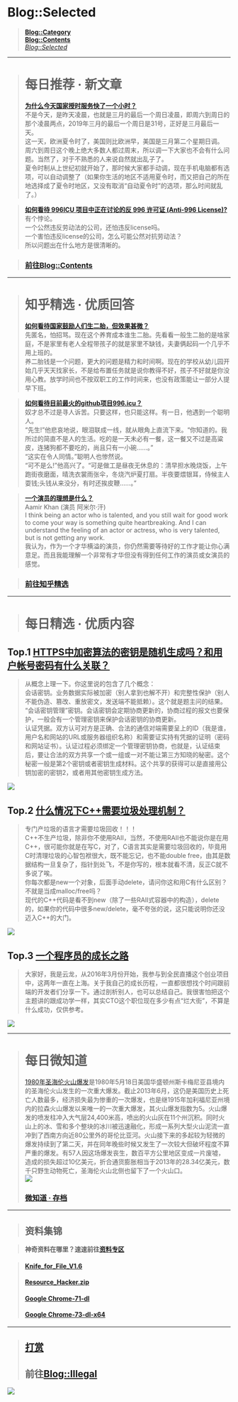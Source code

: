 # Blog::Selected
> **[Blog::Category](/blog/category/)**  
> **[Blog::Contents](/blog/contents)**  
> *[Blog::Selected](/blog/)*

-----------------------------

> # 每日推荐 · 新文章
> [**为什么今天国家授时服务快了一个小时？**](2019/hc3wdcFm5PbaABRm)   
> 不是今天，是昨天凌晨，也就是三月的最后一个周日凌晨，即周六到周日的那个凌晨两点，2019年三月的最后一个周日是31号，正好是三月最后一天。   
> 这一天，欧洲夏令时了，美国则比欧洲早，美国是三月第二个星期日调。   
> 周六到周日这个晚上绝大多数人都过周末，所以调一下大家也不会有什么问题。当然了，对于不熟悉的人来说自然就出乱子了。   
> 夏令时制从上世纪初就开始了，那时候大家都手动调，现在手机电脑都有选项，可以自动调整了（如果你生活的地区不适用夏令时，而又把自己的所在地选择成了夏令时地区，又没有取消“自动夏令时”的选项，那么时间就乱了。）   

<script async src="//pagead2.googlesyndication.com/pagead/js/adsbygoogle.js"></script>
<!-- il7YNvMMUbbbz7q8 -->
<ins class="adsbygoogle"
     style="display:block"
     data-ad-client="ca-pub-4161171709893056"
     data-ad-slot="9948532008"
     data-ad-format="auto"
     data-full-width-responsive="true"></ins>
<script>
(adsbygoogle = window.adsbygoogle || []).push({});
</script>

> [**如何看待 996ICU 项目中正在讨论的反 996 许可证 (Anti-996 License)?**](2019/F1FeB3yZBSGdtJcc)   
> 有个悖论。    
> 一个公然违反劳动法的公司，还怕违反license吗。  
> 一个害怕违反license的公司，怎么可能公然对抗劳动法？  
> 所以问题出在什么地方是很清晰的。  

<script async src="//pagead2.googlesyndication.com/pagead/js/adsbygoogle.js"></script>
<!-- il7YNvMMUbbbz7q8 -->
<ins class="adsbygoogle"
     style="display:block"
     data-ad-client="ca-pub-4161171709893056"
     data-ad-slot="9948532008"
     data-ad-format="auto"
     data-full-width-responsive="true"></ins>
<script>
(adsbygoogle = window.adsbygoogle || []).push({});
</script>
  
> ### [前往Blog::Contents](/blog/contents)  

-----------------------------

> # 知乎精选 · 优质回答
> **[如何看待国家鼓励人们生二胎，但效果甚微？](zhihu/86jvKAlzT4jhMOG0?src=blog-selected)**  
> 先匿名，怕招骂。现在这个养育成本谁生二胎。先看看一般生二胎的是啥家庭，不是家里有老人全程带孩子的就是家里不缺钱，夫妻俩起码一个几乎不用上班的。  
> 养二胎钱是一个问题，更大的问题是精力和时间啊。现在的学校从幼儿园开始几乎天天找家长，不是给布置任务就是说你教得不好，孩子不好就是你没用心教。放学时间也不按双职工的工作时间来，也没有政策能让一部分人提早下班。  

<script async src="//pagead2.googlesyndication.com/pagead/js/adsbygoogle.js"></script>
<!-- il7YNvMMUbbbz7q8 -->
<ins class="adsbygoogle"
     style="display:block"
     data-ad-client="ca-pub-4161171709893056"
     data-ad-slot="9948532008"
     data-ad-format="auto"
     data-full-width-responsive="true"></ins>
<script>
(adsbygoogle = window.adsbygoogle || []).push({});
</script>

> **[如何看待目前最火的github项目996.icu？](zhihu/HMXmACqdsZ9dCY6j?src=index)**    
> 奴才总不过是寻人诉苦。只要这样，也只能这样。有一日，他遇到一个聪明人。   
> “先生!”他悲哀地说，眼泪联成一线，就从眼角上直流下来。“你知道的。我所过的简直不是人的生活。吃的是一天未必有一餐，这一餐又不过是高粱皮，连猪狗都不要吃的，尚且只有一小碗……。”   
> “这实在令人同情。”聪明人也惨然说。   
> “可不是么!”他高兴了。“可是做工是昼夜无休息的：清早担水晚烧饭，上午跑街夜磨面，晴洗衣裳雨张伞，冬烧汽炉夏打扇。半夜要煨银耳，侍候主人耍钱;头钱从来没分，有时还挨皮鞭……。”   

<script async src="//pagead2.googlesyndication.com/pagead/js/adsbygoogle.js"></script>
<!-- il7YNvMMUbbbz7q8 -->
<ins class="adsbygoogle"
     style="display:block"
     data-ad-client="ca-pub-4161171709893056"
     data-ad-slot="9948532008"
     data-ad-format="auto"
     data-full-width-responsive="true"></ins>
<script>
(adsbygoogle = window.adsbygoogle || []).push({});
</script>

> **[一个演员的理想是什么？](zhihu/DqWRJSYNsTt16HUB?src=blog-selected)**  
> Aamir Khan (演员 阿米尔·汗)  
> I think being an actor who is talented, and you still wait for good work to come your way is something quite heartbreaking. And I can understand the feeling of an actor or actress, who is very talented, but is not getting any work.  
> 我认为，作为一个才华横溢的演员，你仍然需要等待好的工作才能让你心满意足。而且我能理解一个非常有才华但没有得到任何工作的演员或女演员的感觉。  

<script async src="//pagead2.googlesyndication.com/pagead/js/adsbygoogle.js"></script>
<!-- il7YNvMMUbbbz7q8 -->
<ins class="adsbygoogle"
     style="display:block"
     data-ad-client="ca-pub-4161171709893056"
     data-ad-slot="9948532008"
     data-ad-format="auto"
     data-full-width-responsive="true"></ins>
<script>
(adsbygoogle = window.adsbygoogle || []).push({});
</script>

> ### [前往知乎精选](zhihu/?src=blog-selected)

-----------------------------

> # 每日精选 · 优质内容

## Top.1 [HTTPS中加密算法的密钥是随机生成吗？和用户帐号密码有什么关联？](2019/yV0Mes7HLjnFfZeR)
> 从概念上理一下。你这里说的包含了几个概念：  
> 会话密钥。业务数据实际被加密（别人拿到也解不开）和完整性保护（别人不能伪造、篡改、重放密文，发送端不能抵赖）。这个就是题主问的结果。  
> “会话密钥管理”密钥。会话密钥会定期协商更新的，协商过程的报文也要保护，一般会有一个管理密钥来保护会话密钥的协商更新。  
> 认证凭据。双方认可对方是正确、合法的通信对端需要呈上的ID（我是谁，用户名和网站的URL或服务器组织名称）和需要证实持有凭据的证明（密码和网站证书）。认证过程必须绑定一个管理密钥协商，也就是，认证结束后，要让合法的双方共享一个或一组或一对不能让第三方知晓的秘密。这个秘密一般是第2个密钥或者密钥生成材料。这个共享的获得可以是直接用公钥加密的密钥2，或者用其他密钥生成方法。

<script async src="//pagead2.googlesyndication.com/pagead/js/adsbygoogle.js"></script>
<ins class="adsbygoogle"
     style="display:block; text-align:center;"
     data-ad-layout="in-article"
     data-ad-format="fluid"
     data-ad-client="ca-pub-4161171709893056"
     data-ad-slot="5334499576"></ins>
<script>
     (adsbygoogle = window.adsbygoogle || []).push({});
</script>

![](https://cdn.jsdelivr.net/gh/lkpo0v/d1n3/ww2.sinaimg.cn/large/005BYqpggy1g0gaz521j7j30m80dwta1.jpg)

## Top.2 [什么情况下C++需要垃圾处理机制？](2019/95Mu3U9PDrroP0d6)
> 专门产垃圾的语言才需要垃圾回收！！！  
> C++不生产垃圾，除非你不使用RAII，当然，不使用RAII也不能说你是在用C++，很可能你就是在写C，对了，C语言其实是需要垃圾回收的，毕竟用C时清理垃圾的心智包袱很大，既不能忘记，也不能double free，由其是数据结构一旦复杂了，指针到处飞，不是你写的，根本就看不清，反正C就不多说了唉。  
> 你每次都是new一个对象，后面手动delete，请问你这和用C有什么区别？不就是当成malloc/free吗？  
> 现代的C++代码是看不到new（除了一些RAII式容器中的构造），delete的，如果你的代码中很多new/delete，毫不夸张的说，这只能说明你还没迈入C++的大门。  

<script async src="//pagead2.googlesyndication.com/pagead/js/adsbygoogle.js"></script>
<ins class="adsbygoogle"
     style="display:block; text-align:center;"
     data-ad-layout="in-article"
     data-ad-format="fluid"
     data-ad-client="ca-pub-4161171709893056"
     data-ad-slot="5334499576"></ins>
<script>
     (adsbygoogle = window.adsbygoogle || []).push({});
</script>

![](https://cdn.jsdelivr.net/gh/lkpo0v/d1n3/ww2.sinaimg.cn/large/005BYqpggy1g0gb1gaxboj30m80k4jv8.jpg)

## Top.3 [一个程序员的成长之路](2019/MgXZH4Scw6Lckg9C)
> 大家好，我是云龙，从2016年3月份开始，我参与到全民直播这个创业项目中，这两年一直在上海。关于我自己的成长历程，一直都很想找个时间跟前端的开发者们分享一下。通过剖析别人，也可以总结自己。我很害怕把这个主题讲的跟成功学一样，其实CTO这个职位现在多少有点“烂大街”，不算是什么成功，仅供参考。

<script async src="//pagead2.googlesyndication.com/pagead/js/adsbygoogle.js"></script>
<ins class="adsbygoogle"
     style="display:block; text-align:center;"
     data-ad-layout="in-article"
     data-ad-format="fluid"
     data-ad-client="ca-pub-4161171709893056"
     data-ad-slot="5334499576"></ins>
<script>
     (adsbygoogle = window.adsbygoogle || []).push({});
</script>

![](https://cdn.jsdelivr.net/gh/lkpo0v/d1n3/ww2.sinaimg.cn/large/005BYqpggy1g0gb2kve8sj30m80etjt4.jpg)

<script async src="//pagead2.googlesyndication.com/pagead/js/adsbygoogle.js"></script>
<ins class="adsbygoogle"
     style="display:block; text-align:center;"
     data-ad-layout="in-article"
     data-ad-format="fluid"
     data-ad-client="ca-pub-4161171709893056"
     data-ad-slot="5334499576"></ins>
<script>
     (adsbygoogle = window.adsbygoogle || []).push({});
</script>

-----------------------------

> # 每日微知道
> [1980年圣海伦火山爆发](https://zh.wikipedia.org/wiki/1980%E5%B9%B4%E5%9C%A3%E6%B5%B7%E4%BC%A6%E7%81%AB%E5%B1%B1%E7%88%86%E5%8F%91)是1980年5月18日美国华盛顿州斯卡梅尼亚县境内的圣海伦火山发生的一次重大爆发。截止2013年6月，这仍是美国历史上死亡人数最多，经济损失最为惨重的一次爆发，也是继1915年加利福尼亚州境内的拉森火山爆发以来唯一的一次重大爆发，其火山爆发指数为5。火山爆发的喷发柱冲入大气层24,400米高，喷出的火山灰在11个州沉积。同时火山上的冰、雪和多个整块的冰川被迅速融化，形成一系列大型火山泥流一直冲到了西南方向近80公里外的哥伦比亚河。火山接下来的多起较为轻微的爆发持续到了第二天，并在同年晚些时候又发生了一次较大但破坏程度不算严重的爆发。有57人因这场爆发丧生，数百平方公里地区变成一片废墟，造成的损失超过10亿美元，折合通货膨胀相当于2013年的28.34亿美元，数千只野生动物死亡，圣海伦火山北侧也留下了一个火山口。  
> ![](https://cdn.jsdelivr.net/gh/lkpo0v/5n@master/285px-FEMA_-_2710_-_Photograph_by_NOAA_News_Photo_taken_on_05-18-1980_in_Washington.jpg)   
> ### [微知道 · 存档](micrology.html?src=blog-selected)

<script async src="//pagead2.googlesyndication.com/pagead/js/adsbygoogle.js"></script>
<!-- il7YNvMMUbbbz7q8 -->
<ins class="adsbygoogle"
     style="display:block"
     data-ad-client="ca-pub-4161171709893056"
     data-ad-slot="9948532008"
     data-ad-format="auto"
     data-full-width-responsive="true"></ins>
<script>
(adsbygoogle = window.adsbygoogle || []).push({});
</script>

-----------------------------

> ## 资料集锦

> **神奇资料在哪里？速速前往[资料专区](information.html?src=blog-selected)**   

> #### [Knife_for_File_V1.6](https://cdn.jsdelivr.net/gh/vmlankub/CloudFiles@master/Knife_for_File_V1.6.zip)  
> #### [Resource_Hacker.zip](https://cdn.jsdelivr.net/gh/vmlankub/CloudFiles@master/resource_hacker.zip)  
> #### [Google Chrome-71-dl](https://cdn.jsdelivr.net/gh/vmlankub/CloudFiles@master/gg/chrome-71-dl.zip)  
> #### [Google Chrome-73-dl-x64](https://cdn.jsdelivr.net/gh/vmlankub/CloudFiles@master/gg/chrome-73-dl-x64.zip)  

<script async src="//pagead2.googlesyndication.com/pagead/js/adsbygoogle.js"></script>
<!-- il7YNvMMUbbbz7q8 -->
<ins class="adsbygoogle"
     style="display:block"
     data-ad-client="ca-pub-4161171709893056"
     data-ad-slot="9948532008"
     data-ad-format="auto"
     data-full-width-responsive="true"></ins>
<script>
(adsbygoogle = window.adsbygoogle || []).push({});
</script>

-----------------------------

> ## [打赏](/donations?src=www.arkf.xyz&token=RDf5UV2Y2FsFrizY)
> ## 前往[Blog::Illegal](/blog/illegal.html)   

![](https://cdn.jsdelivr.net/gh/lkpo0v/d1n3/ww2.sinaimg.cn/large/005BYqpgly1g01dwo3j72j308c01o080.jpg)

<!-- Global site tag (gtag.js) - Google Analytics -->
<script async src="https://www.googletagmanager.com/gtag/js?id=UA-116309064-2"></script>
<script>
  window.dataLayer = window.dataLayer || [];
  function gtag(){dataLayer.push(arguments);}
  gtag('js', new Date());
  gtag('config', 'UA-116309064-2');
</script>

<!-- Google AdSense -->
<script async src="//pagead2.googlesyndication.com/pagead/js/adsbygoogle.js"></script>
<script>
     (adsbygoogle = window.adsbygoogle || []).push({
          google_ad_client: "ca-pub-4161171709893056",
          enable_page_level_ads: true
     });
</script>
